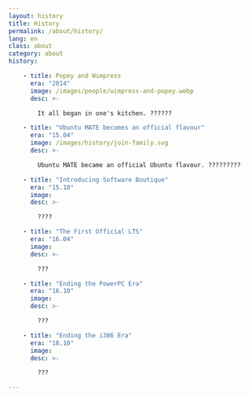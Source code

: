 ```yaml
---
layout: history
title: History
permalink: /about/history/
lang: en
class: about
category: about
history:

    - title: Popey and Wimpress
      era: "2014"
      image: /images/people/wimpress-and-popey.webp
      desc: >-

        It all began in one's kitchen. ??????

    - title: "Ubuntu MATE becomes an official flavour"
      era: "15.04"
      image: /images/history/join-family.svg
      desc: >-

        Ubuntu MATE became an official Ubuntu flavour. ?????????

    - title: "Introducing Software Boutique"
      era: "15.10"
      image:
      desc: >-

        ????

    - title: "The First Official LTS"
      era: "16.04"
      image:
      desc: >-

        ???

    - title: "Ending the PowerPC Era"
      era: "16.10"
      image:
      desc: >-

        ???

    - title: "Ending the i386 Era"
      era: "18.10"
      image:
      desc: >-

        ???

---
```

